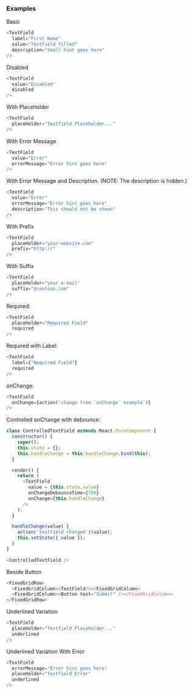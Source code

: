 ### Examples

Basic
```js { "props": { "data-example": "basic" } }
<TextField
  label="First Name"
  value="Textfield filled"
  description="Small hint goes here"
/>
```

Disabled
```js { "props": { "data-example": "disabled" } }
<TextField
  value="Disabled"
  disabled
/>
```

With Placeholder
```js { "props": { "data-example": "with placeholder" } }
<TextField
  placeHolder="Textfield Placeholder..."
/>
```

With Error Message
```js { "props": { "data-example": "with error" } }
<TextField
  value="Error"
  errorMessage="Error hint goes here"
/>
```

With Error Message and Description.  (NOTE: The description is hidden.)
```js { "props": { "data-example": "with error and description" } }
<TextField
  value="Error"
  errorMessage="Error hint goes here"
  description="This should not be shown"
/>
```

With Prefix
```js { "props": { "data-example": "with prefix" } }
<TextField
  placeHolder="your-website.com"
  prefix="http://"
/>
```

With Suffix
```js { "props": { "data-example": "with suffix" } }
<TextField
  placeHolder="your e-mail"
  suffix="@contoso.com"
/>
```

Required:
```js { "props": { "data-example": "required" } }
<TextField
  placeHolder="Required Field"
  required
/>
```

Required with Label:
```js { "props": { "data-example": "required with label" } }
<TextField
  label={"Required Field"}
  required
/>
```

onChange:
```js { "props": { "data-example": "onChange" } }
<TextField
  onChange={action('change from `onChange` example')}
/>
```

Controlled onChange with debounce:
```js { "props": { "data-example": "controlled onChange with debounce" } }
class ControlledTextField extends React.PureComponent {
  constructor() {
    super();
    this.state = {};
    this.handleChange = this.handleChange.bind(this);
  }

  render() {
    return (
      <TextField
        value = {this.state.value}
        onChangeDebounceTime={700}
        onChange={this.handleChange}
      />
    );
  }

  handleChange(value) {
    action('textfield changed')(value);
    this.setState({ value });
  }
}

<ControlledTextField />
```

Beside Button
```js { "props": { "data-example": "beside button" } }
<FixedGridRow>
  <FixedGridColumn><TextField/></FixedGridColumn>
  <FixedGridColumn><Button text="Submit" /></FixedGridColumn>
</FixedGridRow>
```

Underlined Variation
```js { "props": { "data-example": "basic underlined" } }
<TextField
  placeHolder="Textfield Placeholder..."
  underlined
/>
```

Underlined Variation With Error
```js { "props": { "data-example": "underlined with error" } }
<TextField
  errorMessage="Error hint goes here"
  placeHolder="Textfield Error"
  underlined
/>
```
